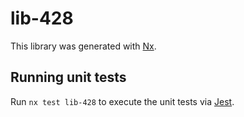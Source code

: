 # lib-428

This library was generated with [Nx](https://nx.dev).

## Running unit tests

Run `nx test lib-428` to execute the unit tests via [Jest](https://jestjs.io).
